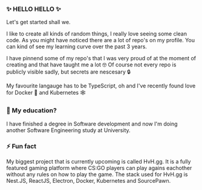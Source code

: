 ### ✨ HELLO HELLO ✨

Let's get started shall we.

I like to create all kinds of random things, I really love seeing some clean code. As you might have noticed there are a lot of repo's on my profile. You can kind of see my learning curve over the past 3 years. 

I have pinnend some of my repo's that I was very proud of at the moment of creating and that have taught me a lot 🤓
Of course not every repo is publicly visible sadly, but secrets are nescesary 🔒

My favourite langauge has to be TypeScript, oh and I've recently found love for Docker 🐋 and Kubernetes 🕸️

### 🎒 My education? 
I have finished a degree in Software development and now I'm doing another Software Engineering study at University.

### ⚡ Fun fact
My biggest project that is currently upcoming is called HvH.gg. It is a fully featured gaming platform where CS:GO players can play agains eachother without any rules on how to play the game. The stack used for HvH.gg is Nest.JS, ReactJS, Electron, Docker, Kubernetes and SourcePawn.

<!--
**BasWilson/baswilson** is a ✨ _special_ ✨ repository because its `README.md` (this file) appears on your GitHub profile.

Here are some ideas to get you started:

- 🔭 I’m currently working on ...
- 🌱 I’m currently learning ...
- 👯 I’m looking to collaborate on ...
- 🤔 I’m looking for help with ...
- 💬 Ask me about ...
- 📫 How to reach me: ...
- 😄 Pronouns: ...
- ⚡ Fun fact: ...
-->
